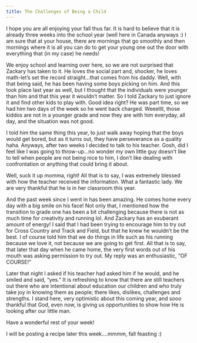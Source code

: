```yaml
---
title: The Challenges of Being a Child
---
```


I hope you are all enjoying your fall thus far. It is hard to believe that it is already three weeks into the school year (well here in Canada anyways :) I am sure that at your house, there are mornings that go smoothly and then mornings where it is all you can do to get your young one out the door with everything that (in my case) he needs!

We enjoy school and learning over here, so we are not surprised that Zackary has taken to it. He loves the social part and, shocker, he loves math-let’s set the record straight…that comes from his daddy. Well, with that being said, he has been having some boys picking on him. And this took place last year as well, but I thought that the individuals were younger than him and that this year it wouldn’t matter. So I told Zackary to just ignore it and find other kids to play with. Good idea right? He was part time, so we had him two days of the week so he went back charged. Weeellll, those kiddos are not in a younger grade and now they are with him everyday, all day, and the situation was not good.

I told him the same thing this year, to just walk away hoping that the boys would get bored, but as it turns out, they have perseverance as a quality haha. Anyways, after two weeks I decided to talk to his teacher. Gosh, did I feel like I was going to throw-up…no wonder my own little guy doesn’t like to tell when people are not being nice to him, I don’t like dealing with confrontation or anything that could bring it about.

Well, suck it up momma, right! All that is to say, I was extremely blessed with how the teacher received the information. What a fantastic lady. We are very thankful that he is in her classroom this year.

And the past week since I went in has been amazing. He comes home every day with a big smile on his face! Not only that, I mentioned how the transition to grade one has been a bit challenging because there is not as much time for creativity and running lol. And Zackary has an exuberant amount of energy! I said that I had been trying to encourage him to try out for Cross Country and Track and Field, but that he knew he wouldn’t be the best. I of course told him that we do things in life such as his running because we love it, not because we are going to get first. All that is to say, that later that day when he came home, the very first words out of his mouth was asking permission to try out. My reply was an enthusiastic, “OF COURSE!”

Later that night I asked if his teacher had asked him if he would, and he smiled and said, “yes.” It is refreshing to know that there are still teachers out there who are intentional about education our children and who truly take joy in knowing them as people; there likes, dislikes, challenges and strengths. I stand here, very optimistic about this coming year, and sooo thankful that God, even now, is giving us opportunities to show how He is looking after our little man.

Have a wonderful rest of your week!

I will be posting a recipe later this week….mmmm, fall feasting :)
